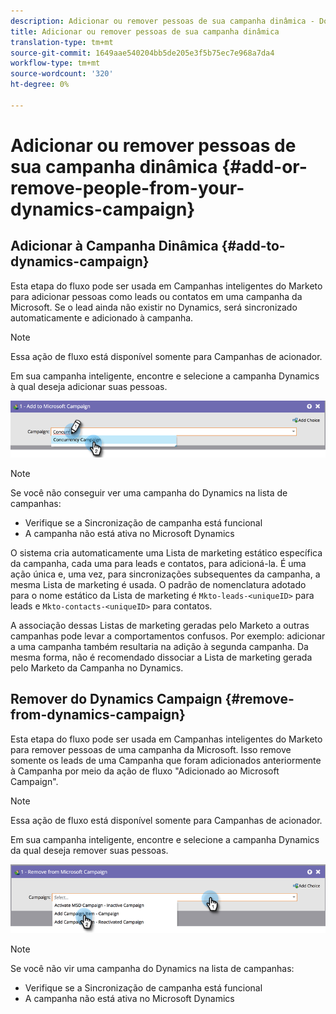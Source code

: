 ```yaml
---
description: Adicionar ou remover pessoas de sua campanha dinâmica - Documentos do Marketo - Documentação do produto
title: Adicionar ou remover pessoas de sua campanha dinâmica
translation-type: tm+mt
source-git-commit: 1649aae540204bb5de205e3f5b75ec7e968a7da4
workflow-type: tm+mt
source-wordcount: '320'
ht-degree: 0%

---
```



# Adicionar ou remover pessoas de sua campanha dinâmica {#add-or-remove-people-from-your-dynamics-campaign}

## Adicionar à Campanha Dinâmica {#add-to-dynamics-campaign}

Esta etapa do fluxo pode ser usada em Campanhas inteligentes do Marketo para adicionar pessoas como leads ou contatos em uma campanha da Microsoft. Se o lead ainda não existir no Dynamics, será sincronizado automaticamente e adicionado à campanha.

>[!NOTE]
>
>Essa ação de fluxo está disponível somente para Campanhas de acionador.

Em sua campanha inteligente, encontre e selecione a campanha Dynamics à qual deseja adicionar suas pessoas.

![](assets/add-or-remove-people-from-your-dynamics-campaign-1.png)

>[!NOTE]
>
>Se você não conseguir ver uma campanha do Dynamics na lista de campanhas:
>
>* Verifique se a Sincronização de campanha está funcional
>* A campanha não está ativa no Microsoft Dynamics


O sistema cria automaticamente uma Lista de marketing estático específica da campanha, cada uma para leads e contatos, para adicioná-la. É uma ação única e, uma vez, para sincronizações subsequentes da campanha, a mesma Lista de marketing é usada. O padrão de nomenclatura adotado para o nome estático da Lista de marketing é `Mkto-leads-<uniqueID>` para leads e `Mkto-contacts-<uniqueID>` para contatos.

A associação dessas Listas de marketing geradas pelo Marketo a outras campanhas pode levar a comportamentos confusos. Por exemplo: adicionar a uma campanha também resultaria na adição à segunda campanha. Da mesma forma, não é recomendado dissociar a Lista de marketing gerada pelo Marketo da Campanha no Dynamics.

## Remover do Dynamics Campaign {#remove-from-dynamics-campaign}

Esta etapa do fluxo pode ser usada em Campanhas inteligentes do Marketo para remover pessoas de uma campanha da Microsoft. Isso remove somente os leads de uma Campanha que foram adicionados anteriormente à Campanha por meio da ação de fluxo &quot;Adicionado ao Microsoft Campaign&quot;.

>[!NOTE]
>
>Essa ação de fluxo está disponível somente para Campanhas de acionador.

Em sua campanha inteligente, encontre e selecione a campanha Dynamics da qual deseja remover suas pessoas.

![](assets/add-or-remove-people-from-your-dynamics-campaign-2.png)

>[!NOTE]
>
>Se você não vir uma campanha do Dynamics na lista de campanhas:
>
>* Verifique se a Sincronização de campanha está funcional
>* A campanha não está ativa no Microsoft Dynamics

